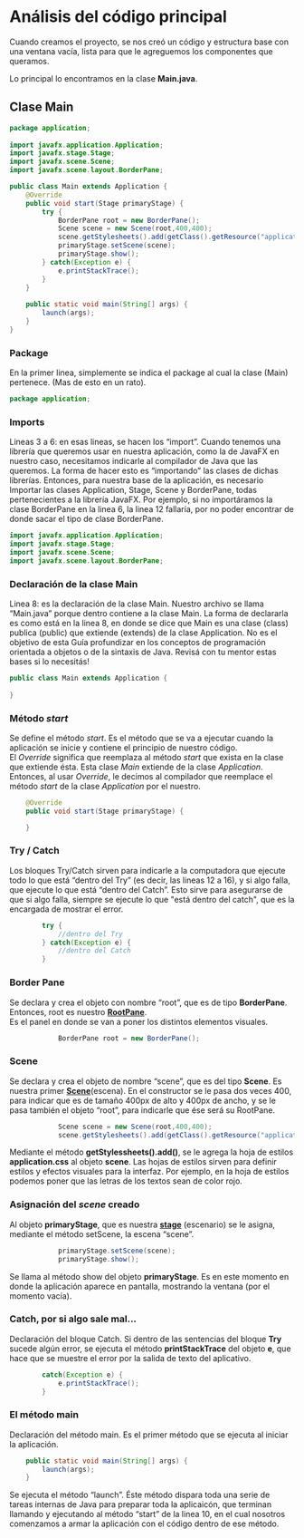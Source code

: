# Análisis del código principal
Cuando creamos el proyecto, se nos creó un código y estructura base con una ventana vacía, lista para que le agreguemos los componentes que queramos.   

Lo principal lo encontramos en la clase **Main.java**.
## Clase Main
```java
package application;
	
import javafx.application.Application;
import javafx.stage.Stage;
import javafx.scene.Scene;
import javafx.scene.layout.BorderPane;

public class Main extends Application {
	@Override
	public void start(Stage primaryStage) {
		try {
			BorderPane root = new BorderPane();
			Scene scene = new Scene(root,400,400);
			scene.getStylesheets().add(getClass().getResource("application.css").toExternalForm());
			primaryStage.setScene(scene);
			primaryStage.show();
		} catch(Exception e) {
			e.printStackTrace();
		}
	}
	
	public static void main(String[] args) {
		launch(args);
	}
}
```
### Package
En la primer linea, simplemente se indica el package al cual la clase (Main) pertenece. (Mas de esto en un rato).  
```java
package application;
```
### Imports
Lineas 3 a 6: en esas lineas, se hacen los “import”. Cuando tenemos una librería que queremos usar en nuestra aplicación, como la de JavaFX en nuestro caso, necesitamos indicarle al compilador de Java que las queremos. La forma de hacer esto es “importando” las clases de dichas librerías. Entonces, para nuestra base de la aplicación, es necesario Importar las clases Application, Stage, Scene y BorderPane, todas pertenecientes a la librería JavaFX. Por ejemplo, si no importáramos la clase BorderPane en la linea 6, la linea 12 fallaría, por no poder encontrar de donde sacar el tipo de clase BorderPane.  
```java
import javafx.application.Application;
import javafx.stage.Stage;
import javafx.scene.Scene;
import javafx.scene.layout.BorderPane;
```
### Declaración de la clase Main
Linea 8: es la declaración de la clase Main. Nuestro archivo se llama “Main.java” porque dentro contiene a la clase Main. La forma de declararla es como está en la linea 8, en donde se dice que Main es una clase (class) publica (public) que extiende (extends) de la clase Application.
 No es el objetivo de esta Guía profundizar en los conceptos de programación orientada a objetos o de la sintaxis de Java. Revisá con tu mentor estas bases si lo necesitás!  
 ```java
public class Main extends Application {
	
}
```
### Método *start*
Se define el método *start*. Es el método que se va a ejecutar cuando la aplicación se inicie y contiene el principio de nuestro código.  
El *Override* significa que reemplaza al método *start* que exista en la clase que extiende ésta. Esta clase *Main* extiende de la clase *Application*.  
Entonces, al usar *Override*, le decimos al compilador que reemplace el método *start* de la clase *Application* por el nuestro.
```java
	@Override
	public void start(Stage primaryStage) {

	}
```

### Try / Catch
Los bloques Try/Catch sirven para indicarle a la computadora que ejecute todo lo que está “dentro del Try” (es decir, las lineas 12 a 16), y si algo falla, que ejecute lo que está “dentro del Catch”. Esto sirve para asegurarse de que si algo falla, siempre se ejecute lo que "está dentro del catch", que es la encargada de mostrar el error.
```java
		try {
			//dentro del Try
		} catch(Exception e) {
			//dentro del Catch
		}
```


### Border Pane
Se declara y crea el objeto con nombre “root”, que es de tipo **BorderPane**. Entonces, root es nuestro **[RootPane](programar_javafx.html)**.  
Es el panel en donde se van a poner los distintos elementos visuales.
```java
			BorderPane root = new BorderPane();
```

### Scene
Se declara y crea el objeto de nombre “scene”, que es del tipo **Scene**. Es nuestra primer **[Scene](programar_javafx.html)**(escena). En el constructor se le pasa dos veces 400, para indicar que es de tamaño 400px de alto y 400px de ancho, y se le pasa también el objeto “root”, para indicarle que ése será su RootPane.
```java
			Scene scene = new Scene(root,400,400);
			scene.getStylesheets().add(getClass().getResource("application.css").toExternalForm());
```
Mediante el método **getStylessheets().add()**, se le agrega la hoja de estilos **application.css** al objeto **scene**. Las hojas de estilos sirven para definir estilos y efectos visuales para la interfaz. Por ejemplo, en la hoja de estilos podemos poner que las letras de los textos sean de color rojo.

### Asignación del *scene* creado
Al objeto **primaryStage**, que es nuestra **[stage](programar_javafx.html)** (escenario) se le asigna, mediante el método setScene, la escena “scene”.
```java
			primaryStage.setScene(scene);
			primaryStage.show();
```
Se llama al método show del objeto **primaryStage**. Es en este momento en donde la aplicación aparece en pantalla, mostrando la ventana (por el momento vacía).
### **Catch**, por si algo sale mal...
Declaración del bloque Catch.
Si dentro de las sentencias del bloque **Try** sucede algún error, se ejecuta el método **printStackTrace** del objeto **e**, que hace que se muestre el error por la salida de texto del aplicativo.
```java
		catch(Exception e) {
			e.printStackTrace();
		}
```

### El método **main**
Declaración del método main. Es el primer método que se ejecuta al iniciar la aplicación.

```java
	public static void main(String[] args) {
		launch(args);
	}
```
Se ejecuta el método “launch”. Éste método dispara toda una serie de tareas internas de Java para preparar toda la aplicaicón, que terminan llamando y ejecutando al método “start” de la linea 10, en el cual nosotros comenzamos a armar la aplicación con el código dentro de ese método.
